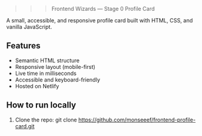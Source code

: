 
>>> Frontend Wizards — Stage 0 Profile Card

A small, accessible, and responsive profile card built with HTML, CSS, and vanilla JavaScript.

##  Features
- Semantic HTML structure
- Responsive layout (mobile-first)
- Live time in milliseconds
- Accessible and keyboard-friendly
- Hosted on Netlify

##  How to run locally
1. Clone the repo:
   git clone https://github.com/monseeef/frontend-profile-card.git
